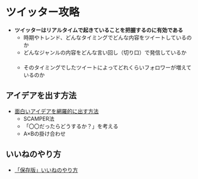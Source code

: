 # ツイッター攻略
- **ツイッターはリアルタイムで起きていることを把握するのに有効である**
　　
  - 時期やトレンド、どんなタイミングでどんな内容をツイートしているのか
　　
  - どんなジャンルの内容をどんな言い回し（切り口）で発信しているか
　　
  - そのタイミングでしたツイートによってどれくらいフォロワーが増えているのか

## アイデアを出す方法
- [面白いアイデアを網羅的に出す方法](https://github.com/rensanrenren/twitter_hack/issues/1)
　
   - SCAMPER法
　
   - 「〇〇だったらどうするか？」を考える
　
   - A×Bの掛け合わせ

## いいねのやり方
- [「保存版」いいねのやり方](https://github.com/rensanrenren/twitter_hack/issues/2)
